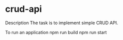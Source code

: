 # crud-api

Description
The task is to implement simple CRUD API.

To run an application
npm run build 
npm run start
